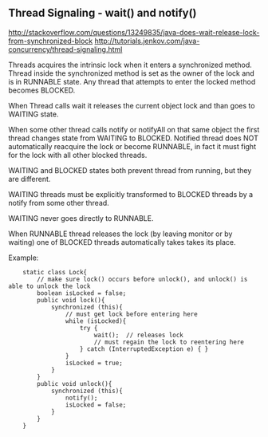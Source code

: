 ## Thread Signaling - wait() and notify()

http://stackoverflow.com/questions/13249835/java-does-wait-release-lock-from-synchronized-block
http://tutorials.jenkov.com/java-concurrency/thread-signaling.html

Threads acquires the intrinsic lock when it enters a synchronized method. Thread inside the synchronized method is set
as the owner of the lock and is in RUNNABLE state. Any thread that attempts to enter the locked method becomes BLOCKED.

When Thread calls wait it releases the current object lock and than goes to WAITING state.

When some other thread calls notify or notifyAll on that same object the first thread changes state from WAITING to
BLOCKED. Notified thread does NOT automatically reacquire the lock or become RUNNABLE, in fact it must fight for the
lock with all other blocked threads.

WAITING and BLOCKED states both prevent thread from running, but they are different.

WAITING threads must be explicitly transformed to BLOCKED threads by a notify from some other thread.

WAITING never goes directly to RUNNABLE.

When RUNNABLE thread releases the lock (by leaving monitor or by waiting) one of BLOCKED threads automatically takes
takes its place.

Example:

```
    static class Lock{
        // make sure lock() occurs before unlock(), and unlock() is able to unlock the lock
        boolean isLocked = false;
        public void lock(){
            synchronized (this){
                // must get lock before entering here
                while (isLocked){
                    try {
                        wait();  // releases lock
                        // must regain the lock to reentering here
                    } catch (InterruptedException e) { }
                }
                isLocked = true;
            }
        }
        public void unlock(){
            synchronized (this){
                notify();
                isLocked = false;
            }
        }
    }
```